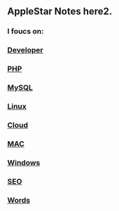 ## AppleStar Notes here2.

### I foucs on:

### [Developer](/Developer)

### [PHP](/PHP)

### [MySQL](/MySQL)

### [Linux](/Linux)

### [Cloud](/Cloud)

### [MAC](/MAC)

### [Windows](/Windows)

### [SEO](/SEO)

### [Words](/Words)
